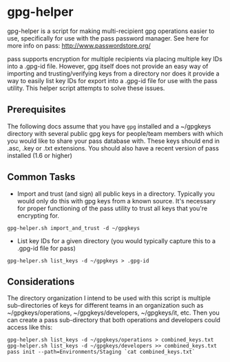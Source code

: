 gpg-helper
==========

gpg-helper is a script for making multi-recipient gpg operations easier to use, specifically for use with the pass password manager. See here for more info on pass: http://www.passwordstore.org/

pass supports encryption for multiple recipients via placing multiple key IDs into a .gpg-id file. However, gpg itself does not provide an easy way of importing and trusting/verifying keys from a directory nor does it provide a way to easily list key IDs for export into a .gpg-id file for use with the pass utility. This helper script attempts to solve these issues.


## Prerequisites

The following docs assume that you have `gpg` installed and a ~/gpgkeys directory with several public gpg keys for people/team members with which you would like to share your pass database with. These keys should end in .asc, .key or .txt extensions. You should also have a recent version of pass installed (1.6 or higher)

## Common Tasks

* Import and trust (and sign) all public keys in a directory. Typically you would only do this with gpg keys from a known source. It's necessary for proper functioning of the pass utility to trust all keys that you're encrypting for.

```
gpg-helper.sh import_and_trust -d ~/gpgkeys
```

* List key IDs for a given directory (you would typically capture this to a .gpg-id file for pass)

```
gpg-helper.sh list_keys -d ~/gpgkeys > .gpg-id
```

## Considerations

The directory organization I intend to be used with this script is multiple sub-directories of keys for different teams in an organization such as ~/gpgkeys/operations, ~/gpgkeys/developers, ~/gpgkeys/it, etc. Then you can create a pass sub-directory that both operations and developers could access like this:

```
gpg-helper.sh list_keys -d ~/gpgkeys/operations > combined_keys.txt
gpg-helper.sh list_keys -d ~/gpgkeys/developers >> combined_keys.txt
pass init --path=Environments/Staging `cat combined_keys.txt`
```
